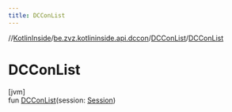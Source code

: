 ```yaml
---
title: DCConList
---
```

//[KotlinInside](../../../index.html)/[be.zvz.kotlininside.api.dccon](../index.html)/[DCConList](index.html)/[DCConList](-d-c-con-list.html)



# DCConList



[jvm]\
fun [DCConList](-d-c-con-list.html)(session: [Session](../../be.zvz.kotlininside.session/-session/index.html))




